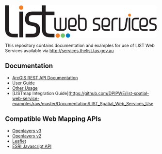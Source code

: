 ![](images/services_logo.png?raw=true)

This repository contains documentation and examples for use of LIST Web Services available via http://services.thelist.tas.gov.au

## Documentation
* [ArcGIS REST API Documentation](http://services.thelist.tas.gov.au/arcgis/sdk/rest/index.html?catalog.html)
* [User Guide](https://github.com/DPIPWE/list-spatial-web-service-examples/raw/master/Documentation/LIST_Spatial_Web_Services_User_Guide.pdf)
* [Other Usage](https://github.com/DPIPWE/list-spatial-web-service-examples/wiki/Other+Usage)
* [LISTmap Integration Guide](https://github.com/DPIPWE/list-spatial-web-service-examples/raw/master/Documentation/LIST_Spatial_Web_Services_Use

## Compatible Web Mapping APIs
* [Openlayers v3](http://openlayers.org)
* [Openlayers v2](http://openlayers.org/two/)
* [Leaflet](http://leafletjs.com/)
* [ESRI Javascript API](https://developers.arcgis.com/javascript/)

